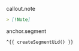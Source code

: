 callout.note

```markdown
> [!Note] 
```

anchor.segment

```markdown
^{{ createSegmentUid() }}
```

